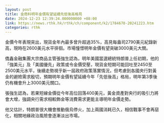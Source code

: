 ```yaml
---
layout: post
title: 金商料明年金價有望延續先低後高格局
date: 2024-12-23 12:39:24.000000000 +08:00
link: https://news.rthk.hk/rthk/ch/component/k2/1784670-20241223.htm
categories: rthk
---
```


金價今年表現突出，現貨金年內最多曾升超過35%，高見每盎司2790美元紀錄新高，現時在2600美元水平徘徊。市場憧憬明年金價有望突破3000美元大關。

僑鑫金融集團大宗商品主管張強生認為，明年美國當選總統特朗普上任初期，他的「強美元」及「美國優先」政策或令金價受壓，現貨金短期可能回吐至2450至2500美元水平，後續走勢視乎新一屆政府政策落實情況，但考慮到各國央行對黃金的避險需求殷切，預期明年金價有望延續今年「先低後高」格局，明年第3季後仍有機會升上3000美元關口。

張強生認為，若果短線金價從今年高位回落400美元，黃金資產對央行的吸引力將會大增，強調央行需求相較飾金等消費需求更能主導明年金價走勢。

他又估計，特朗普很大機會推動俄烏停火，加上兩國消耗已久，相信戰事不會再惡化，相關地緣政治風險會逐漸淡出市場。
